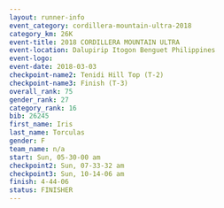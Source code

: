 ```yaml
---
layout: runner-info 
event_category: cordillera-mountain-ultra-2018 
category_km: 26K 
event-title: 2018 CORDILLERA MOUNTAIN ULTRA 
event-location: Dalupirip Itogon Benguet Philippines 
event-logo: 
event-date: 2018-03-03 
checkpoint-name2: Tenidi Hill Top (T-2) 
checkpoint-name3: Finish (T-3) 
overall_rank: 75
gender_rank: 27
category_rank: 16
bib: 26245
first_name: Iris
last_name: Torculas
gender: F
team_name: n/a
start: Sun, 05-30-00 am
checkpoint2: Sun, 07-33-32 am
checkpoint3: Sun, 10-14-06 am
finish: 4-44-06
status: FINISHER
---
```

